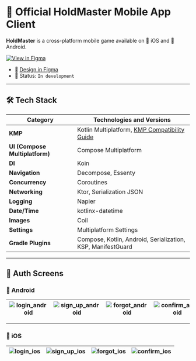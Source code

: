 # 🚀 Official HoldMaster Mobile App Client

**HoldMaster** is a cross-platform mobile game available on 📱 iOS and 🤖 Android.

[![View in Figma](https://img.shields.io/badge/📐%20View%20Design%20in%20Figma-blue?logo=figma&style=for-the-badge)](https://www.figma.com/design/l8Q7SArmqqTZSkFu3cNM3c/Hold-Master?node-id=0-1&t=EHPSefJeXlwE06T3-1)
- 🔗 [Design in Figma](https://www.figma.com/design/l8Q7SArmqqTZSkFu3cNM3c/Hold-Master?node-id=0-1)
- 📅 Status: `In development`

---

## 🛠️ Tech Stack

| Category           | Technologies and Versions                                                                                                                 |
| ------------------ | ----------------------------------------------------------------------------------------------------------------------------------------- |
| **KMP**            | Kotlin Multiplatform, [KMP Compatibility Guide](https://kotlinlang.org/docs/multiplatform-compatibility-guide.html#version-compatibility) |
| **UI (Compose Multiplatform)** | Compose Multiplatform                                                                                                         |
| **DI**             | Koin                                                                                                                                      |
| **Navigation**     | Decompose, Essenty                                                                                                                        |
| **Concurrency**    | Coroutines                                                                                                                                |
| **Networking**     | Ktor, Serialization JSON                                                                                                                  |
| **Logging**        | Napier                                                                                                                                    |
| **Date/Time**      | kotlinx-datetime                                                                                                                          |
| **Images**         | Coil                                                                                                                                      |
| **Settings**       | Multiplatform Settings                                                                                                                    |
| **Gradle Plugins** | Compose, Kotlin, Android, Serialization, KSP, ManifestGuard                                                                               |

---

## 🔐 Auth Screens

### 🤖 Android

| ![login_android](https://github.com/user-attachments/assets/0300d90b-769b-4540-8f3d-c6b3c5295683) | ![sign_up_android](https://github.com/user-attachments/assets/ce27da59-7b19-458a-8fea-d7473586c6bb) | ![forgot_android](https://github.com/user-attachments/assets/ecec762d-b862-43c6-a315-a9a195c8a03f) | ![confirm_android](https://github.com/user-attachments/assets/65f81081-d604-45cb-b0ee-b1f8b68c9567) |
|:---:|:---:|:---:|:---:|

---

### 🍏 iOS

| ![login_ios](https://github.com/user-attachments/assets/1f224db9-92a4-4160-9ac0-a2b5c2de9f31) | ![sign_up_ios](https://github.com/user-attachments/assets/89d112d2-a17c-40c3-b9a1-9d2e5b1fb032) | ![forgot_ios](https://github.com/user-attachments/assets/d4872fb8-9aea-4599-b9b1-448a655b1473) | ![confirm_ios](https://github.com/user-attachments/assets/b92e6688-cb6b-494e-876d-02744a7a3d4b) |
|:---:|:---:|:---:|:---:|
